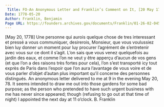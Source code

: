 ```yaml
---
 Title: FO-An Anonymous Letter and Franklin’s Comment on It, [20 May 1778]
Date: 1778-05-20
Author: Franklin, Benjamin
Page URL: https://founders.archives.gov/documents/Franklin/01-26-02-0454
---
```


[May 20, 1778]
Une personne qui aurois quelque chose de tres interessant et pressé a vous communiquer, desirerois, Monsieur, que vous voulussiez bien luy donner un moment pour luy procurer l’agrément de s’entretenir avec vous sur ce dont il s’agit.
L’on sais que vous venez quelquefois au jardin des eaux, et comme l’on ne veut y être apperçu d’aucun de vos gens (et que l’on a des raisons très fortes pour cela), l’on s’est transporté icy tout exprès de Paris dans l’espoir que l’on aura l’avantage de vous voire et de vous parler d’objet d’autan plus important qu’il concerne des personnes distingués.
An anonymous letter delivered to me at 9 in the evening May 20, 78. It seems intended to draw me out into those gardens for some bad purpose; as the person who pretended to have such urgent business with me has never since appeared; though (refusing to go out at that time of night) I appointed the next day at 11 o’clock.
B. Franklin


